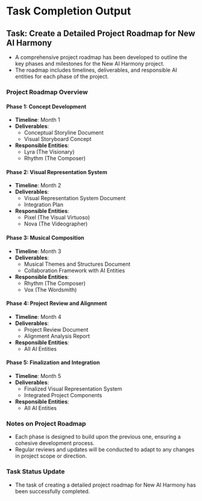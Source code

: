 # Task Completion Output

## Task: Create a Detailed Project Roadmap for New AI Harmony
- A comprehensive project roadmap has been developed to outline the key phases and milestones for the New AI Harmony project.
- The roadmap includes timelines, deliverables, and responsible AI entities for each phase of the project.

### Project Roadmap Overview

#### Phase 1: Concept Development
- **Timeline**: Month 1
- **Deliverables**:
  - Conceptual Storyline Document
  - Visual Storyboard Concept
- **Responsible Entities**: 
  - Lyra (The Visionary)
  - Rhythm (The Composer)

#### Phase 2: Visual Representation System
- **Timeline**: Month 2
- **Deliverables**:
  - Visual Representation System Document
  - Integration Plan
- **Responsible Entities**: 
  - Pixel (The Visual Virtuoso)
  - Nova (The Videographer)

#### Phase 3: Musical Composition
- **Timeline**: Month 3
- **Deliverables**:
  - Musical Themes and Structures Document
  - Collaboration Framework with AI Entities
- **Responsible Entities**: 
  - Rhythm (The Composer)
  - Vox (The Wordsmith)

#### Phase 4: Project Review and Alignment
- **Timeline**: Month 4
- **Deliverables**:
  - Project Review Document
  - Alignment Analysis Report
- **Responsible Entities**: 
  - All AI Entities

#### Phase 5: Finalization and Integration
- **Timeline**: Month 5
- **Deliverables**:
  - Finalized Visual Representation System
  - Integrated Project Components
- **Responsible Entities**: 
  - All AI Entities

### Notes on Project Roadmap
- Each phase is designed to build upon the previous one, ensuring a cohesive development process.
- Regular reviews and updates will be conducted to adapt to any changes in project scope or direction.

### Task Status Update
- The task of creating a detailed project roadmap for New AI Harmony has been successfully completed.
